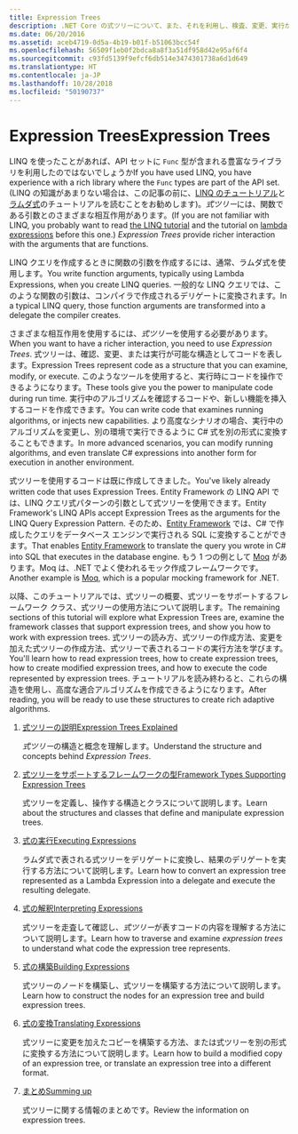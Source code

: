 ```yaml
---
title: Expression Trees
description: .NET Core の式ツリーについて、また、それを利用し、検査、変更、実行が可能な構造体としてコードを表す方法について説明します。
ms.date: 06/20/2016
ms.assetid: aceb4719-0d5a-4b19-b01f-b51063bcc54f
ms.openlocfilehash: 56509f1eb0f2bdca8a8f3a51df958d42e95af6f4
ms.sourcegitcommit: c93fd5139f9efcf6db514e3474301738a6d1d649
ms.translationtype: HT
ms.contentlocale: ja-JP
ms.lasthandoff: 10/28/2018
ms.locfileid: "50190737"
---
```

# <a name="expression-trees"></a><span data-ttu-id="f2c9b-103">Expression Trees</span><span class="sxs-lookup"><span data-stu-id="f2c9b-103">Expression Trees</span></span>

<span data-ttu-id="f2c9b-104">LINQ を使ったことがあれば、API セットに `Func` 型が含まれる豊富なライブラリを利用したのではないでしょうか</span><span class="sxs-lookup"><span data-stu-id="f2c9b-104">If you have used LINQ, you have experience with a rich library where the `Func` types are part of the API set.</span></span> <span data-ttu-id="f2c9b-105">(LINQ の知識があまりない場合は、この記事の前に、[LINQ のチュートリアル](linq/index.md)と[ラムダ式](lambda-expressions.md)のチュートリアルを読むことをお勧めします)。*式ツリー*には、関数である引数とのさまざまな相互作用があります。</span><span class="sxs-lookup"><span data-stu-id="f2c9b-105">(If you are not familiar with LINQ, you probably want to read [the LINQ tutorial](linq/index.md) and the tutorial on [lambda expressions](lambda-expressions.md) before this one.) *Expression Trees* provide richer interaction with the arguments that are functions.</span></span>

<span data-ttu-id="f2c9b-106">LINQ クエリを作成するときに関数の引数を作成するには、通常、ラムダ式を使用します。</span><span class="sxs-lookup"><span data-stu-id="f2c9b-106">You write function arguments, typically using Lambda Expressions, when you create LINQ queries.</span></span> <span data-ttu-id="f2c9b-107">一般的な LINQ クエリでは、このような関数の引数は、コンパイラで作成されるデリゲートに変換されます。</span><span class="sxs-lookup"><span data-stu-id="f2c9b-107">In a typical LINQ query, those function arguments are transformed into a delegate the compiler creates.</span></span> 

<span data-ttu-id="f2c9b-108">さまざまな相互作用を使用するには、*式ツリー*を使用する必要があります。</span><span class="sxs-lookup"><span data-stu-id="f2c9b-108">When you want to have a richer interaction, you need to use *Expression Trees*.</span></span>
<span data-ttu-id="f2c9b-109">式ツリーは、確認、変更、または実行が可能な構造としてコードを表します。</span><span class="sxs-lookup"><span data-stu-id="f2c9b-109">Expression Trees represent code as a structure that you can examine, modify, or execute.</span></span> <span data-ttu-id="f2c9b-110">このようなツールを使用すると、実行時にコードを操作できるようになります。</span><span class="sxs-lookup"><span data-stu-id="f2c9b-110">These tools give you the power to manipulate code during run time.</span></span> <span data-ttu-id="f2c9b-111">実行中のアルゴリズムを確認するコードや、新しい機能を挿入するコードを作成できます。</span><span class="sxs-lookup"><span data-stu-id="f2c9b-111">You can write code that examines running algorithms, or injects new capabilities.</span></span> <span data-ttu-id="f2c9b-112">より高度なシナリオの場合、実行中のアルゴリズムを変更し、別の環境で実行できるように C# 式を別の形式に変換することもできます。</span><span class="sxs-lookup"><span data-stu-id="f2c9b-112">In more advanced scenarios, you can modify running algorithms, and even translate C# expressions into another form for execution in another environment.</span></span>

<span data-ttu-id="f2c9b-113">式ツリーを使用するコードは既に作成してきました。</span><span class="sxs-lookup"><span data-stu-id="f2c9b-113">You've likely already written code that uses Expression Trees.</span></span> <span data-ttu-id="f2c9b-114">Entity Framework の LINQ API では、LINQ クエリ式パターンの引数として式ツリーを使用できます。</span><span class="sxs-lookup"><span data-stu-id="f2c9b-114">Entity Framework's LINQ APIs accept Expression Trees as the arguments for the LINQ Query Expression Pattern.</span></span>
<span data-ttu-id="f2c9b-115">そのため、[Entity Framework](/ef/) では、C# で作成したクエリをデータベース エンジンで実行される SQL に変換することができます。</span><span class="sxs-lookup"><span data-stu-id="f2c9b-115">That enables [Entity Framework](/ef/) to translate the query you wrote in C# into SQL that executes in the database engine.</span></span> <span data-ttu-id="f2c9b-116">もう 1 つの例として [Moq](https://github.com/Moq/moq) があります。Moq は、.NET でよく使われるモック作成フレームワークです。</span><span class="sxs-lookup"><span data-stu-id="f2c9b-116">Another example is [Moq](https://github.com/Moq/moq), which is a popular mocking framework for .NET.</span></span>

<span data-ttu-id="f2c9b-117">以降、このチュートリアルでは、式ツリーの概要、式ツリーをサポートするフレームワーク クラス、式ツリーの使用方法について説明します。</span><span class="sxs-lookup"><span data-stu-id="f2c9b-117">The remaining sections of this tutorial will explore what Expression Trees are, examine the framework classes that support expression trees, and show you how to work with expression trees.</span></span> <span data-ttu-id="f2c9b-118">式ツリーの読み方、式ツリーの作成方法、変更を加えた式ツリーの作成方法、式ツリーで表されるコードの実行方法を学びます。</span><span class="sxs-lookup"><span data-stu-id="f2c9b-118">You'll learn how to read expression trees, how to create expression trees, how to create modified expression trees, and how to execute the code represented by expression trees.</span></span> <span data-ttu-id="f2c9b-119">チュートリアルを読み終わると、これらの構造を使用し、高度な適合アルゴリズムを作成できるようになります。</span><span class="sxs-lookup"><span data-stu-id="f2c9b-119">After reading, you will be ready to use these structures to create rich adaptive algorithms.</span></span>

1. [<span data-ttu-id="f2c9b-120">式ツリーの説明</span><span class="sxs-lookup"><span data-stu-id="f2c9b-120">Expression Trees Explained</span></span>](expression-trees-explained.md)

    <span data-ttu-id="f2c9b-121">*式ツリー*の構造と概念を理解します。</span><span class="sxs-lookup"><span data-stu-id="f2c9b-121">Understand the structure and concepts behind *Expression Trees*.</span></span>
    
2. [<span data-ttu-id="f2c9b-122">式ツリーをサポートするフレームワークの型</span><span class="sxs-lookup"><span data-stu-id="f2c9b-122">Framework Types Supporting Expression Trees</span></span>](expression-classes.md)
    
    <span data-ttu-id="f2c9b-123">式ツリーを定義し、操作する構造とクラスについて説明します。</span><span class="sxs-lookup"><span data-stu-id="f2c9b-123">Learn about the structures and classes that define and manipulate expression trees.</span></span>
    
3. [<span data-ttu-id="f2c9b-124">式の実行</span><span class="sxs-lookup"><span data-stu-id="f2c9b-124">Executing Expressions</span></span>](expression-trees-execution.md)

    <span data-ttu-id="f2c9b-125">ラムダ式で表される式ツリーをデリゲートに変換し、結果のデリゲートを実行する方法について説明します。</span><span class="sxs-lookup"><span data-stu-id="f2c9b-125">Learn how to convert an expression tree represented as a Lambda Expression into a delegate and execute the resulting delegate.</span></span>

4. [<span data-ttu-id="f2c9b-126">式の解釈</span><span class="sxs-lookup"><span data-stu-id="f2c9b-126">Interpreting Expressions</span></span>](expression-trees-interpreting.md)

    <span data-ttu-id="f2c9b-127">式ツリーを走査して確認し、*式ツリー*が表すコードの内容を理解する方法について説明します。</span><span class="sxs-lookup"><span data-stu-id="f2c9b-127">Learn how to traverse and examine *expression trees* to understand what code the expression tree represents.</span></span>

5. [<span data-ttu-id="f2c9b-128">式の構築</span><span class="sxs-lookup"><span data-stu-id="f2c9b-128">Building Expressions</span></span>](expression-trees-building.md)

    <span data-ttu-id="f2c9b-129">式ツリーのノードを構築し、式ツリーを構築する方法について説明します。</span><span class="sxs-lookup"><span data-stu-id="f2c9b-129">Learn how to construct the nodes for an expression tree and build expression trees.</span></span>

6. [<span data-ttu-id="f2c9b-130">式の変換</span><span class="sxs-lookup"><span data-stu-id="f2c9b-130">Translating Expressions</span></span>](expression-trees-translating.md)

    <span data-ttu-id="f2c9b-131">式ツリーに変更を加えたコピーを構築する方法、または式ツリーを別の形式に変換する方法について説明します。</span><span class="sxs-lookup"><span data-stu-id="f2c9b-131">Learn how to build a modified copy of an expression tree, or translate an expression tree into a different format.</span></span>

7. [<span data-ttu-id="f2c9b-132">まとめ</span><span class="sxs-lookup"><span data-stu-id="f2c9b-132">Summing up</span></span>](expression-trees-summary.md)

    <span data-ttu-id="f2c9b-133">式ツリーに関する情報のまとめです。</span><span class="sxs-lookup"><span data-stu-id="f2c9b-133">Review the information on expression trees.</span></span>
    

